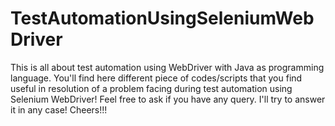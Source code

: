 TestAutomationUsingSeleniumWebDriver
====================================

This is all about test automation using WebDriver with Java as programming language. You'll find here different piece of codes/scripts that you find useful in resolution of a problem facing during test automation using Selenium WebDriver!
Feel free to ask if you have any query. I'll try to answer it in any case!
Cheers!!!
